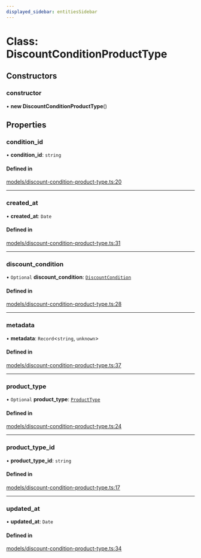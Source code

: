 ```yaml
---
displayed_sidebar: entitiesSidebar
---
```


# Class: DiscountConditionProductType

## Constructors

### constructor

• **new DiscountConditionProductType**()

## Properties

### condition\_id

• **condition\_id**: `string`

#### Defined in

[models/discount-condition-product-type.ts:20](https://github.com/hieunguyenzzz/medusa/blob/0b0d50b4/packages/medusa/src/models/discount-condition-product-type.ts#L20)

___

### created\_at

• **created\_at**: `Date`

#### Defined in

[models/discount-condition-product-type.ts:31](https://github.com/hieunguyenzzz/medusa/blob/0b0d50b4/packages/medusa/src/models/discount-condition-product-type.ts#L31)

___

### discount\_condition

• `Optional` **discount\_condition**: [`DiscountCondition`](DiscountCondition.md)

#### Defined in

[models/discount-condition-product-type.ts:28](https://github.com/hieunguyenzzz/medusa/blob/0b0d50b4/packages/medusa/src/models/discount-condition-product-type.ts#L28)

___

### metadata

• **metadata**: `Record`<`string`, `unknown`\>

#### Defined in

[models/discount-condition-product-type.ts:37](https://github.com/hieunguyenzzz/medusa/blob/0b0d50b4/packages/medusa/src/models/discount-condition-product-type.ts#L37)

___

### product\_type

• `Optional` **product\_type**: [`ProductType`](ProductType.md)

#### Defined in

[models/discount-condition-product-type.ts:24](https://github.com/hieunguyenzzz/medusa/blob/0b0d50b4/packages/medusa/src/models/discount-condition-product-type.ts#L24)

___

### product\_type\_id

• **product\_type\_id**: `string`

#### Defined in

[models/discount-condition-product-type.ts:17](https://github.com/hieunguyenzzz/medusa/blob/0b0d50b4/packages/medusa/src/models/discount-condition-product-type.ts#L17)

___

### updated\_at

• **updated\_at**: `Date`

#### Defined in

[models/discount-condition-product-type.ts:34](https://github.com/hieunguyenzzz/medusa/blob/0b0d50b4/packages/medusa/src/models/discount-condition-product-type.ts#L34)
